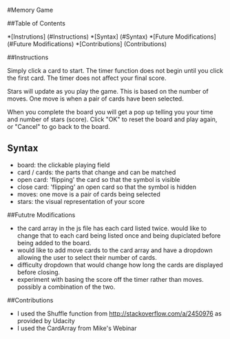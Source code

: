 #Memory Game

##Table of Contents

*[Instrutions] (#Instructions)
*[Syntax] (#Syntax)
*[Future Modifications] (#Future Modifications)
*[Contributions] (Contributions)

##Instructions

Simply click a card to start. The timer function does not begin until you click the first card. The timer does not affect your final score.

Stars will update as you play the game. This is based on the number of moves. One move is when a pair of cards have been selected.

When you complete the board you will get a pop up telling you your time and number of stars (score). Click "OK" to reset the board and play again, or "Cancel" to go back to the board.

## Syntax
- board: the clickable playing field
- card / cards: the parts that change and can be matched
- open card: 'flipping' the card so that the symbol is visible
- close card: 'flipping' an open card so that the symbol is hidden
- moves: one move is a pair of cards being selected
- stars: the visual representation of your score

##Fututre Modifications
- the card array in the js file has each card listed twice. would like to change that to each card being listed once and being dupiclated before being added to the board.
- would like to add move cards to the card array and have a dropdown allowing the user to select their number of cards.
- difficulty dropdown that would change how long the cards are displayed before closing.
- experiment with basing the score off the timer rather than moves. possibly a combination of the two.

##Contributions
- I used the Shuffle function from http://stackoverflow.com/a/2450976 as provided by Udacity
- I used the CardArray from Mike's Webinar

